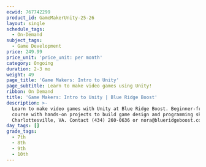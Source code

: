 ```yaml
---
ecwid: 767742299
product_id: GameMakerUnity-25-26
layout: single
schedule_tags:
  - On-Demand
subject_tags:
  - Game Development
price: 249.99
price_unit: 'price_unit: per month'
category: Ongoing
duration: 2-3 mo
weight: 49
page_title: 'Game Makers: Intro to Unity'
page_subtitle: Learn to make video games using Unity!
ribbon: On Demand
title: 'Game Makers: Intro to Unity | Blue Ridge Boost'
description: >-
  Learn to make video games with Unity at Blue Ridge Boost. Beginner-friendly
  course with hands-on projects to build game design and programming skills.
  Charlottesville, VA. Contact (434) 260-0636 or nora@blueridgeboost.com .
day_tags: []
grade_tags:
  - 7th
  - 8th
  - 9th
  - 10th
---
```


